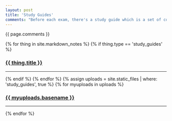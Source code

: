 ```yaml
---
layout: post
title: 'Study Guides'
comments: "Before each exam, there's a study guide which is a set of common things as well as a set of problems to get us acquainted on what to do in the time period. You guys will do great!"
---
```


{{ page.comments }}

<div>
{% for thing in site.markdown_notes %}
  {% if thing.type == 'study_guides' %}
    <h3><a href="{{ thing.url | relative_url }}">{{ thing.title }}</a></h3><hr/>
  {% endif %}
{% endfor %}
{% assign uploads = site.static_files | where: 'study_guides', true %}
{% for myuploads in uploads %}
  <h3><a href= "{{ site.baseurl }}/{{ myuploads.path }}">{{ myuploads.basename }}</a></h3><hr/>
{% endfor %}
</div>
